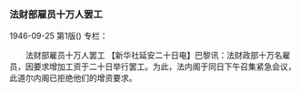 ### 法财部雇员十万人罢工

1946-09-25
第1版()
专栏：

　　法财部雇员十万人罢工
    【新华社延安二十日电】巴黎讯：法财政部十万名雇员，因要求增加工资于二十日举行罢工。为此，法内阁于同日下午召集紧急会议，此道尔内阁已拒绝他们的增资要求。
